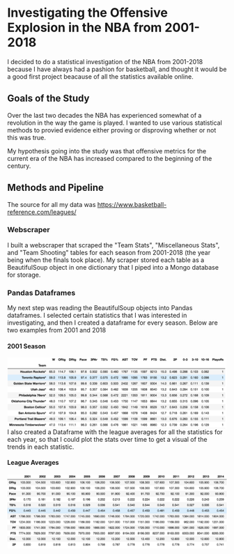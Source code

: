 # Investigating the Offensive Explosion in the NBA from 2001-2018

I decided to do a statistical investigation of the NBA from 2001-2018 because I have always had a pashion for basketball, and thought it would be a good first project beacause of all the statistics available online. 


## Goals of the Study

Over the last two decades the NBA has experienced somewhat of a revolution in the way the game is played. I wanted to use various statistical methods to provied evidence either proving or disproving whether or not this was true. 

My hypothesis going into the study was that offensive metrics for the current era of the NBA has increased compared to the beginning of the century. 

## Methods and Pipeline
The source for all my data was https://www.basketball-reference.com/leagues/ 

### Webscraper
I built a webscraper that scraped the "Team Stats", "Miscellaneous Stats", and "Team Shooting" tables for each season from 2001-2018 (the year being when the finals took place). My scraper stored each table as a BeautifulSoup object in one dictionary that I piped into a Mongo database for storage. 

### Pandas Dataframes
My next step was reading the BeautifulSoup objects into Pandas dataframes. I selected certain statistics that I was interested in investigating, and then I created a dataframe for every season. 
Below are two examples from 2001 and 2018

#### 2001 Season
<img src="imgs/table_example.png"
    style="float: left; margin-right: 10px;" />

I also created a Dataframe with the league averages for all the statistics for each year, so that I could plot the stats over time to get a visual of the trends in each statistic. 

#### League Averages 
<img src="imgs/League_averages.png"
    style="float: left; margin-right: 10px;" />
